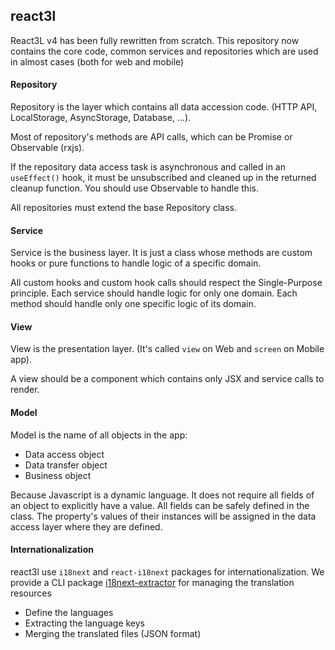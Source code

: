 react3l
-------

React3L v4 has been fully rewritten from scratch. This repository now contains the core code, common services and repositories which are used in almost cases (both for web and mobile)

#### Repository

Repository is the layer which contains all data accession code. (HTTP API, LocalStorage, AsyncStorage, Database, ...).

Most of repository's methods are API calls, which can be Promise or Observable (rxjs).

If the repository data access task is asynchronous and called in an `useEffect()` hook, it must be unsubscribed and cleaned up in the returned cleanup function. You should use Observable to handle this.

All repositories must extend the base Repository class.

#### Service

Service is the business layer. It is just a class whose methods are custom hooks or pure functions to handle logic of a specific domain.

All custom hooks and custom hook calls should respect the Single-Purpose principle. Each service should handle logic for only one domain. Each method should handle only one specific logic of its domain.

#### View

View is the presentation layer. (It's called `view` on Web and `screen` on Mobile app).

A view should be a component which contains only JSX and service calls to render.


#### Model

Model is the name of all objects in the app:
- Data access object
- Data transfer object
- Business object

Because Javascript is a dynamic language. It does not require all fields of an object to explicitly have a value. All fields can be safely defined in the class. The property's values of their instances will be assigned in the data access layer where they are defined.

#### Internationalization

react3l use `i18next` and `react-i18next` packages for internationalization. We provide a CLI package [i18next-extractor](https://github.com/react3l/i18next-extractor#readme) for managing the translation resources

- Define the languages
- Extracting the language keys
- Merging the translated files (JSON format)

